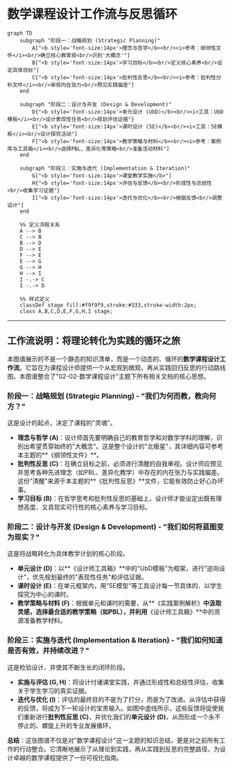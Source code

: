 # 数学课程设计工作流与反思循环

```mermaid
graph TD
    subgraph "阶段一：战略规划 (Strategic Planning)"
        A["<b style='font-size:14px'>理念与哲学</b><br/><i>参考：纲领性文件</i><br/>确立核心教育观<br/>识别'大概念'"]
        B["<b style='font-size:14px'>学习目标</b><br/>定义核心素养<br/>设定具体目标"]
        C["<b style='font-size:14px'>批判性反思</b><br/><i>参考：批判性分析文件</i><br/>审视内在张力<br/>预见实践偏差"]
    end

    subgraph "阶段二：设计与开发 (Design & Development)"
        D{"<b style='font-size:14px'>单元设计 (UbD)</b><br/><i>工具：UbD模板</i><br/>设计表现性任务<br/>规划评估证据"}
        E["<b style='font-size:14px'>课时设计 (5E)</b><br/><i>工具：5E模板</i><br/>设计探究活动"]
        F["<b style='font-size:14px'>教学策略与材料</b><br/><i>参考：案例库与工具箱</i><br/>选择PBL、差异化等策略<br/>准备活动材料"]
    end

    subgraph "阶段三：实施与迭代 (Implementation & Iteration)"
        G["<b style='font-size:14px'>课堂教学实施</b>"]
        H{"<b style='font-size:14px'>评估与反馈</b><br/>形成性与总结性<br/>收集学习证据"}
        I["<b style='font-size:14px'>迭代与优化</b><br/>根据反馈<br/>调整设计"]
    end

    %% 定义流程关系
    A --> B
    C --> B
    B --> D
    D --> E
    F --> E
    E --> G
    G --> H
    H --> I
    I -.-> C
    I -.-> D

    %% 样式定义
    classDef stage fill:#f9f9f9,stroke:#333,stroke-width:2px;
    class A,B,C,D,E,F,G,H,I stage;
```

---

## 工作流说明：将理论转化为实践的循环之旅

本图谱展示的不是一个静态的知识清单，而是一个动态的、循环的**数学课程设计工作流**。它旨在为课程设计师提供一个从宏观到微观，再从实践回归反思的行动路线图。本图谱整合了"02-02-数学课程设计"主题下所有相关文档的核心思想。

### 阶段一：战略规划 (Strategic Planning) - "我们为何而教，教向何方？"

这是设计的起点，决定了课程的"灵魂"。

- **理念与哲学 (A)**：设计师首先要明确自己的教育哲学和对数学学科的理解，识别出希望贯穿始终的"大概念"。这是整个设计的"北极星"，其详细内容可参考本主题的**《纲领性文件》**。
- **批判性反思 (C)**：在确立目标之前，必须进行清醒的自我审视。设计师应预见并思考各种先进理念（如PBL、差异化教学）中存在的内在张力与实践偏差。这份"清醒"来源于本主题的**《批判性反思》**文件，它能有效防止好心办坏事。
- **学习目标 (B)**：在哲学思考和批判性反思的基础上，设计师才能设定出既有理想高度、又具现实可行性的核心素养与学习目标。

### 阶段二：设计与开发 (Design & Development) - "我们如何将蓝图变为现实？"

这是将战略转化为具体教学计划的核心阶段。

- **单元设计 (D)**：以**《设计师工具箱》**中的"UbD模板"为框架，进行"逆向设计"，优先规划最终的"表现性任务"和评估证据。
- **课时设计 (E)**：在单元框架内，用"5E模型"等工具设计每一节具体的、以学生探究为中心的课时。
- **教学策略与材料 (F)**：根据单元和课时的需要，从**《实践案例解析》**中汲取灵感，选择最合适的教学策略（如PBL），并利用**《设计师工具箱》**中的资源准备教学材料。

### 阶段三：实施与迭代 (Implementation & Iteration) - "我们如何知道是否有效，并持续改进？"

这是检验设计、并使其不断生长的闭环阶段。

- **实施与评估 (G, H)**：将设计付诸课堂实践，并通过形成性和总结性评估，收集关于学生学习的真实证据。
- **迭代与优化 (I)**：评估的最终目的不是为了打分，而是为了改进。从评估中获得的反馈，将成为下一轮设计的宝贵输入。如图中虚线所示，这些反馈将促使我们重新进行**批判性反思 (C)**，并优化我们的**单元设计 (D)**，从而形成一个永不停止的、螺旋上升的专业发展循环。

**总结**：这张图谱不仅是对"数学课程设计"这一主题的知识总结，更是对之前所有工作的行动整合。它清晰地展示了从理论到实践，再从实践到反思的完整路径，为设计卓越的数学课程提供了一份可视化指南。
